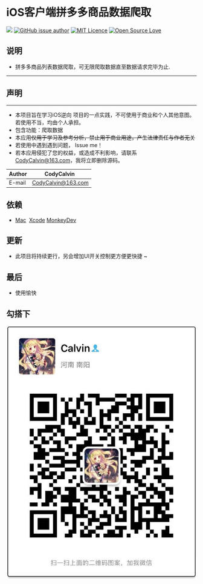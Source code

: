 # iOS客户端拼多多商品数据爬取

[![](https://travis-ci.org/Alamofire/Alamofire.svg?branch=master)](http://www.yangziyao.top)
[![GitHub issue author](https://img.shields.io/github/issues/detail/u/badges/shields/979.svg)](https://weibo.com/5905837515/profile?topnav=1&wvr=6)
[![MIT Licence](https://badges.frapsoft.com/os/mit/mit.svg?v=103)](https://opensource.org/licenses/mit-license.php) 
[![Open Source Love](https://badges.frapsoft.com/os/v1/open-source.svg?v=103)](https://github.com/CodyCalvin/WebCrawler)    


说明
------
* 拼多多商品列表数据爬取，可无限爬取数据直至数据请求完毕为止.
-------


## 声明
------

* 本项目旨在学习iOS逆向 项目的一点实践，不可使用于商业和个人其他意图。若使用不当，均由个人承担。
* 包含功能：爬取数据
* 本应用<del>仅用于学习及参考分析，禁止用于商业用途，产生法律责任与作者无关</del>
* 若使用中遇到遇到问题， Issue me！
* 若本应用侵犯了您的权益，或造成不利影响，请联系 CodyCalvin@163.com，我将立即删除源码。

|Author|  CodyCalvin  |
| -----|:------------:|
|E-mail| CodyCalvin@163.com|


依赖
------
* [Mac](https://www.apple.com/cn/mac "悬停显示")  [Xcode](https://developer.apple.com/xcode) [MonkeyDev](https://github.com/AloneMonkey/MonkeyDev)


更新
------
* 此项目将持续更行，另会增加UI开关控制更方便更快捷 
~


最后
------
* 使用愉快


勾搭下
------
![](./WechatIMG52.jpeg)

    
